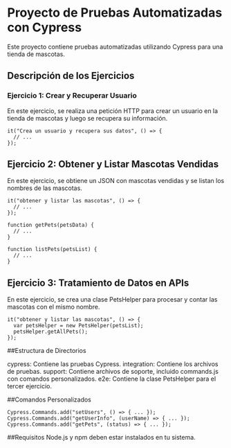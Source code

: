 # Proyecto de Pruebas Automatizadas con Cypress

Este proyecto contiene pruebas automatizadas utilizando Cypress para una tienda de mascotas.

## Descripción de los Ejercicios

### Ejercicio 1: Crear y Recuperar Usuario

En este ejercicio, se realiza una petición HTTP para crear un usuario en la tienda de mascotas y luego se recupera su información.


```
it("Crea un usuario y recupera sus datos", () => {
  // ...
});
```
## Ejercicio 2: Obtener y Listar Mascotas Vendidas
En este ejercicio, se obtiene un JSON con mascotas vendidas y se listan los nombres de las mascotas.


```
it("obtener y listar las mascotas", () => {
  // ...
});

function getPets(petsData) {
  // ...
}

function listPets(petsList) {
  // ...
}
```

## Ejercicio 3: Tratamiento de Datos en APIs
En este ejercicio, se crea una clase PetsHelper para procesar y contar las mascotas con el mismo nombre.

```
it("obtener y listar las mascotas", () => {
  var petsHelper = new PetsHelper(petsList);
  petsHelper.getAllPets();
});
```

##Estructura de Directorios

cypress: Contiene las pruebas Cypress.
integration: Contiene los archivos de pruebas.
support: Contiene archivos de soporte, incluido commands.js con comandos personalizados.
e2e: Contiene la clase PetsHelper para el tercer ejercicio.

##Comandos Personalizados

```
Cypress.Commands.add("setUsers", () => { ... });
Cypress.Commands.add("getUserInfo", (userName) => { ... });
Cypress.Commands.add("getPets", (status) => { ... });
```

##Requisitos
Node.js y npm deben estar instalados en tu sistema.
